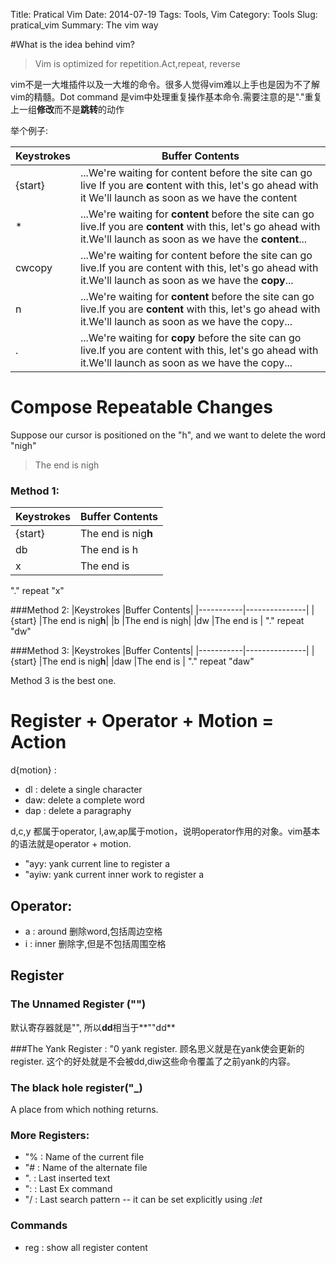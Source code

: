 Title: Pratical Vim
Date: 2014-07-19
Tags: Tools, Vim 
Category: Tools
Slug: pratical_vim
Summary: The vim way

#What is the idea behind vim?

> Vim is optimized for repetition.Act,repeat, reverse 

vim不是一大堆插件以及一大堆的命令。很多人觉得vim难以上手也是因为不了解vim的精髓。Dot command 是vim中处理重复操作基本命令.需要注意的是"."重复上一组**修改**而不是**跳转**的动作

举个例子:

|Keystrokes |Buffer Contents|
|-----------|---------------|
|\{start\} 	|...We're waiting for content before the site can go live If you are **c**ontent with this, let's go ahead with it We'll launch as soon as we have the content
|* 			|...We're waiting for **content** before the site can go live.If you are **content** with this, let's go ahead with it.We'll launch as soon as we have the **content**...
|cwcopy<Esc>|...We're waiting for content before the site can go live.If you are content with this, let's go ahead with it.We'll launch as soon as we have the **copy**...
|n 			|...We're waiting for **content** before the site can go live.If you are **content** with this, let's go ahead with it.We'll launch as soon as we have the copy...
|. 			|...We're waiting for **copy** before the site can go live.If you are content with this, let's go ahead with it.We'll launch as soon as we have the copy...

# Compose Repeatable Changes

Suppose our cursor is positioned on the "h", and we want to delete the word "nigh"

>The end is nigh

### Method 1:
|Keystrokes |Buffer Contents|
|-----------|---------------|
|\{start\}  |The end is nig**h**|
|db 		|The end is h	|
|x 			|The end is		|
"." repeat "x"

###Method 2:
|Keystrokes |Buffer Contents|
|-----------|---------------|
|\{start\} 	|The end is nig**h**|
|b 			|The end is nigh|
|dw 		|The end is		|
"." repeat "dw"

###Method 3:
|Keystrokes |Buffer Contents|
|-----------|---------------|
|\{start\}  |The end is nig**h**|
|daw		|The end is		|
"." repeat "daw"

Method 3 is the best one. 

# Register + Operator + Motion = Action
d\{motion\} :

* dl : delete a single character
* daw: delete a complete word
* dap : delete a paragraphy

d,c,y 都属于operator, l,aw,ap属于motion，说明operator作用的对象。vim基本的语法就是operator + motion.

* "ayy: yank current line to register a
* "ayiw: yank current inner work to register a
## Operator:

* a : around 删除word,包括周边空格
* i : inner 删除字,但是不包括周围空格


## Register
### The Unnamed Register ("")
默认寄存器就是"", 所以**dd**相当于**""dd**

###The Yank Register : "0
yank register. 顾名思义就是在yank使会更新的register. 这个的好处就是不会被dd,diw这些命令覆盖了之前yank的内容。

### The black hole register("_)
A place from which nothing returns. 

### More Registers:

* "% : Name of the current file
* "# : Name of the alternate file
* ". : Last inserted text
* ": : Last Ex command
* "/ : Last search pattern -- it can be set explicitly using *:let*

### Commands

* reg : show all register content
